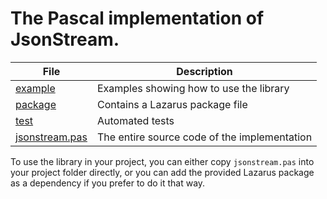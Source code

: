 # The Pascal implementation of JsonStream.

|File                                | Description                                  |
|------------------------------------|----------------------------------------------|
| [example](example)                 | Examples showing how to use the library      |
| [package](package)                 | Contains a Lazarus package file              |
| [test](test)                       | Automated tests                              |
| [jsonstream.pas](jsonstream.pas)   | The entire source code of the implementation |

To use the library in your project, you can either copy `jsonstream.pas` into
your project folder directly, or you can add the provided Lazarus package as a
dependency if you prefer to do it that way.
